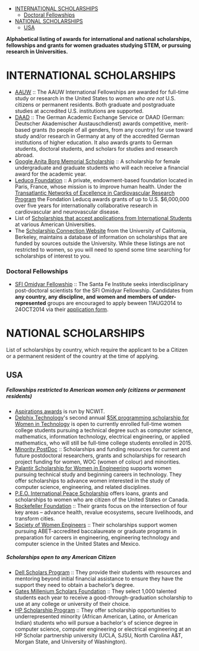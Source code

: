 - [INTERNATIONAL SCHOLARSHIPS](#international-scholarships)
   - [Doctoral Fellowships](#doctoral-fellowships)
- [NATIONAL SCHOLARSHIPS](#national-scholarships)
   - [USA](#usa)

__Alphabetical listing of awards for international and national scholarships, fellowships and grants for women graduates studying STEM, or pursuing research in Universities.__




# INTERNATIONAL SCHOLARSHIPS
- [AAUW](http://www.aauw.org/what-we-do/educational-funding-and-awards/international-fellowships/) :: The AAUW International Fellowships are awarded for full-time study or research in the United States to *women who are not* U.S. citizens or permanent residents. Both graduate and postgraduate studies at accredited U.S. institutions are supported.
- [DAAD](https://www.daad.de) :: The German Academic Exchange Service or DAAD (German: Deutscher Akademischer Austauschdienst) awards competitive, merit-based grants (to people of all genders, from any country) for use toward study and/or research in Germany at any of the accredited German institutions of higher education. It also awards grants to German students, doctoral students, and scholars for studies and research abroad. 
- [Google Anita Borg Memorial Scholarship](http://www.google.com/anitaborg/) :: A scholarship for female undergraduate and graduate students who will each receive a financial award for the academic year. 
- [Leducq Foundation](https://en.wikipedia.org/wiki/Leducq_Foundation) :: A private, endowment-based foundation located in Paris, France, whose mission is to improve human health. Under the [Transatlantic Networks of Excellence in Cardiovascular Research Program](http://www.flcq.org/transatlantic-networks-of-excellence/overview/) the Fondation Leducq awards grants of up to U.S. $6,000,000 over five years for internationally collaborative research in cardiovascular and neurovascular disease.
- List of [Scholarships that accept applications from International Students](http://scholarships.berkeley.edu/main_content/schol_details/pdf/int_student_opportunities.pdf) at various American Universities. 
- The [Scholarship Connection Website](http://scholarships.berkeley.edu/) from the University of California, Berkeley, maintains a database of information on scholarships that are funded by sources outside the University. While these listings are not restricted to women, so you will need to spend some time searching for scholarships of interest to you.

### Doctoral Fellowships
- [SFI Omidyar Fellowship](http://www.santafe.edu/education/fellowships/omidyar-postdoctoral/) :: The Santa Fe Institute seeks interdisciplinary post-doctoral scientists for the SFI Omidyar Fellowship. Candidates from **any country, any discipline, and women and members of under-represented** groups are encouraged to apply beween 11AUG2014 to 24OCT2014 via their [application form](http://www.santafe.edu/education/fellowships/omidyar-postdoctoral/).


# NATIONAL SCHOLARSHIPS
List of scholarships by country, which require the applicant to be a Citizen or a permanent resident of the country at the time of applying.

## USA
##### Fellowships restricted to American women only (citizens or permanent residents)
- [Aspirations awards](http://www.aspirations.org/participate/opportunities) is run by NCWIT.
- [Delphix Technology](http://www.delphix.com/scholarship/)'s second annual [$5K programming scholarship for Women in Technology](http://www.delphix.com/2014/07/22/delphix-technology-scholarship/) is open to currently enrolled full-time women college students pursuing a technical degree such as computer science, mathematics, information technology, electrical engineering, or applied mathematics, who will still be full-time college students enrolled in 2015.
- [Minority PostDoc](http://www.minoritypostdoc.org/view/resources.html) :: Scholarships and funding resources for current and future postdoctoral researchers, grants and scholarships for research project funding for women, WOC (women of colour) and minorities.
- [Palantir Scholarship for Women in Engineering](http://www.palantir.com/college/scholarship/) supports women pursuing technical study and beginning careers in technology. They offer scholarships to advance women interested in the study of computer science, engineering, and related disciplines.
- [P.E.O. International Peace Scholarship](http://www.peointernational.org/peo-projectsphilanthropies) offers loans, grants and scholarships to women who are citizen of the United States or Canada.
- [Rockefeller Foundation](http://www.rockefellerfoundation.org/grants) :: Their grants focus on the intersection of four key areas – advance health, revalue ecosystems, secure livelihoods, and transform cities.
- [Society of Women Engineers](http://www.swe.org) :: Their scholarships support women pursuing ABET-accredited baccalaureate or graduate programs in preparation for careers in engineering, engineering technology and computer science in the United States and Mexico.

##### Scholarships open to any American Citizen
- [Dell Scholars Program](http://www.dellscholars.org/about/) :: They provide their students with resources and mentoring beyond initial financial assistance to ensure they have the support they need to obtain a bachelor’s degree.
- [Gates Millenium Scholars Foundation](https://www.gmsp.org/) :: They select 1,000 talented students each year to receive a good-through-graduation scholarship to use at any college or university of their choice. 
- [HP Scholarship Program](http://www.engr.sjsu.edu/about/news/hp-scholarship) :: They offer scholarship opportunities to underrepresented minority (African American, Latino, or American Indian) students who will pursue a bachelor's of science degree in computer science, computer engineering or electrical engineering at an HP Scholar partnership university (UCLA, SJSU, North Carolina A&T, Morgan State, and University of Washington).

